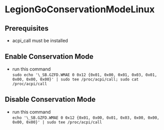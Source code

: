 # LegionGoConservationModeLinux
## Prerequisites
- acpi_call must be installed
## Enable Conservation Mode
- run this command  
`sudo echo '\_SB.GZFD.WMAE 0 0x12 {0x01, 0x00, 0x01, 0x03, 0x01, 0x00, 0x00, 0x00}' | sudo tee /proc/acpi/call; sudo cat /proc/acpi/call`
## Disable Conservation Mode
- run this command  
`echo '\_SB.GZFD.WMAE 0 0x12 {0x01, 0x00, 0x01, 0x03, 0x00, 0x00, 0x00, 0x00}' | sudo tee /proc/acpi/call`
